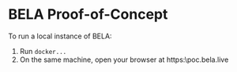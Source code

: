 # BELA Proof-of-Concept

To run a local instance of BELA:

1. Run `docker...`
2. On the same machine, open your browser at https:\\poc.bela.live
